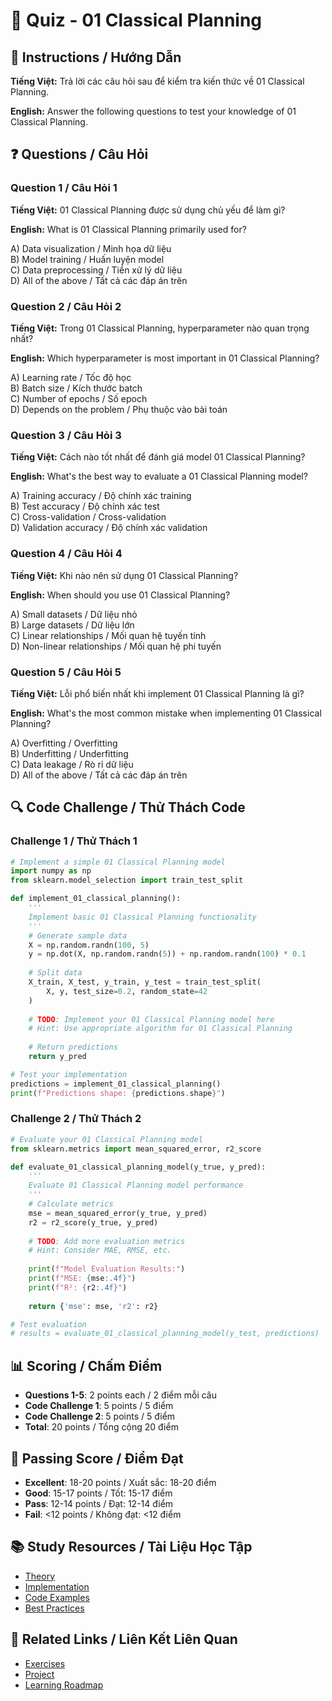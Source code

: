 # 🧠 Quiz - 01 Classical Planning

## 📝 Instructions / Hướng Dẫn

**Tiếng Việt:** Trả lời các câu hỏi sau để kiểm tra kiến thức về 01 Classical Planning.

**English:** Answer the following questions to test your knowledge of 01 Classical Planning.

## ❓ Questions / Câu Hỏi

### Question 1 / Câu Hỏi 1
**Tiếng Việt:** 01 Classical Planning được sử dụng chủ yếu để làm gì?

**English:** What is 01 Classical Planning primarily used for?

A) Data visualization / Minh họa dữ liệu  
B) Model training / Huấn luyện model  
C) Data preprocessing / Tiền xử lý dữ liệu  
D) All of the above / Tất cả các đáp án trên

### Question 2 / Câu Hỏi 2
**Tiếng Việt:** Trong 01 Classical Planning, hyperparameter nào quan trọng nhất?

**English:** Which hyperparameter is most important in 01 Classical Planning?

A) Learning rate / Tốc độ học  
B) Batch size / Kích thước batch  
C) Number of epochs / Số epoch  
D) Depends on the problem / Phụ thuộc vào bài toán

### Question 3 / Câu Hỏi 3
**Tiếng Việt:** Cách nào tốt nhất để đánh giá model 01 Classical Planning?

**English:** What's the best way to evaluate a 01 Classical Planning model?

A) Training accuracy / Độ chính xác training  
B) Test accuracy / Độ chính xác test  
C) Cross-validation / Cross-validation  
D) Validation accuracy / Độ chính xác validation

### Question 4 / Câu Hỏi 4
**Tiếng Việt:** Khi nào nên sử dụng 01 Classical Planning?

**English:** When should you use 01 Classical Planning?

A) Small datasets / Dữ liệu nhỏ  
B) Large datasets / Dữ liệu lớn  
C) Linear relationships / Mối quan hệ tuyến tính  
D) Non-linear relationships / Mối quan hệ phi tuyến

### Question 5 / Câu Hỏi 5
**Tiếng Việt:** Lỗi phổ biến nhất khi implement 01 Classical Planning là gì?

**English:** What's the most common mistake when implementing 01 Classical Planning?

A) Overfitting / Overfitting  
B) Underfitting / Underfitting  
C) Data leakage / Rò rỉ dữ liệu  
D) All of the above / Tất cả các đáp án trên

## 🔍 Code Challenge / Thử Thách Code

### Challenge 1 / Thử Thách 1
```python
# Implement a simple 01 Classical Planning model
import numpy as np
from sklearn.model_selection import train_test_split

def implement_01_classical_planning():
    '''
    Implement basic 01 Classical Planning functionality
    '''
    # Generate sample data
    X = np.random.randn(100, 5)
    y = np.dot(X, np.random.randn(5)) + np.random.randn(100) * 0.1
    
    # Split data
    X_train, X_test, y_train, y_test = train_test_split(
        X, y, test_size=0.2, random_state=42
    )
    
    # TODO: Implement your 01 Classical Planning model here
    # Hint: Use appropriate algorithm for 01 Classical Planning
    
    # Return predictions
    return y_pred

# Test your implementation
predictions = implement_01_classical_planning()
print(f"Predictions shape: {predictions.shape}")
```

### Challenge 2 / Thử Thách 2
```python
# Evaluate your 01 Classical Planning model
from sklearn.metrics import mean_squared_error, r2_score

def evaluate_01_classical_planning_model(y_true, y_pred):
    '''
    Evaluate 01 Classical Planning model performance
    '''
    # Calculate metrics
    mse = mean_squared_error(y_true, y_pred)
    r2 = r2_score(y_true, y_pred)
    
    # TODO: Add more evaluation metrics
    # Hint: Consider MAE, RMSE, etc.
    
    print(f"Model Evaluation Results:")
    print(f"MSE: {mse:.4f}")
    print(f"R²: {r2:.4f}")
    
    return {'mse': mse, 'r2': r2}

# Test evaluation
# results = evaluate_01_classical_planning_model(y_test, predictions)
```

## 📊 Scoring / Chấm Điểm

- **Questions 1-5**: 2 points each / 2 điểm mỗi câu
- **Code Challenge 1**: 5 points / 5 điểm
- **Code Challenge 2**: 5 points / 5 điểm
- **Total**: 20 points / Tổng cộng 20 điểm

## 🎯 Passing Score / Điểm Đạt

- **Excellent**: 18-20 points / Xuất sắc: 18-20 điểm
- **Good**: 15-17 points / Tốt: 15-17 điểm  
- **Pass**: 12-14 points / Đạt: 12-14 điểm
- **Fail**: <12 points / Không đạt: <12 điểm

## 📚 Study Resources / Tài Liệu Học Tập

- [Theory](./THEORY_01_classical_planning.md)
- [Implementation](./IMPLEMENTATION_01_classical_planning.md)
- [Code Examples](./CODE_EXAMPLES_01_classical_planning.md)
- [Best Practices](./BEST_PRACTICES_01_classical_planning.md)

## 🔗 Related Links / Liên Kết Liên Quan

- [Exercises](./EXERCISES_01_classical_planning.md)
- [Project](./PROJECT_01_classical_planning.md)
- [Learning Roadmap](./LEARNING_ROADMAP_01_classical_planning.md)
